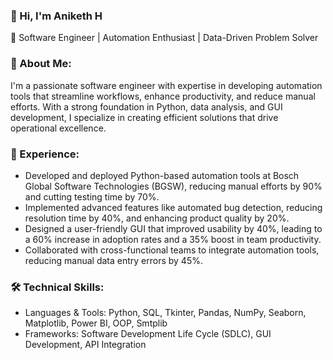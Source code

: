 ### 👋 Hi, I'm Aniketh H
🔹 Software Engineer | Automation Enthusiast | Data-Driven Problem Solver

### 📍 About Me:
I'm a passionate software engineer with expertise in developing automation tools that streamline workflows, enhance productivity, and reduce manual efforts. With a strong foundation in Python, data analysis, and GUI development, I specialize in creating efficient solutions that drive operational excellence.
### 📂 Experience:
- Developed and deployed Python-based automation tools at Bosch Global Software Technologies (BGSW), reducing manual efforts by 90% and cutting testing time by 70%.
- Implemented advanced features like automated bug detection, reducing resolution time by 40%, and enhancing product quality by 20%.
- Designed a user-friendly GUI that improved usability by 40%, leading to a 60% increase in adoption rates and a 35% boost in team productivity.
- Collaborated with cross-functional teams to integrate automation tools, reducing manual data entry errors by 45%.

### 🛠 Technical Skills:
- Languages & Tools: Python, SQL, Tkinter, Pandas, NumPy, Seaborn, Matplotlib, Power BI, OOP, Smtplib
- Frameworks: Software Development Life Cycle (SDLC), GUI Development, API Integration

